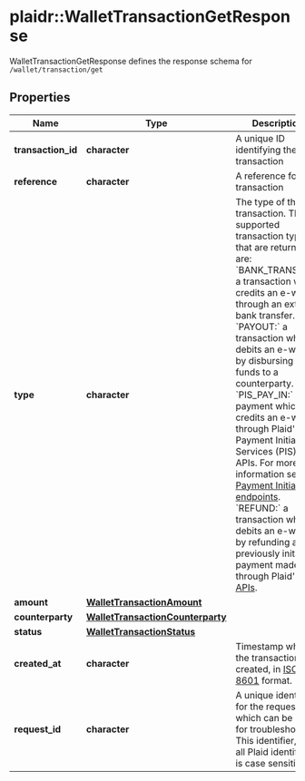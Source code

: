 # plaidr::WalletTransactionGetResponse

WalletTransactionGetResponse defines the response schema for `/wallet/transaction/get`

## Properties
Name | Type | Description | Notes
------------ | ------------- | ------------- | -------------
**transaction_id** | **character** | A unique ID identifying the transaction | 
**reference** | **character** | A reference for the transaction | 
**type** | **character** | The type of the transaction. The supported transaction types that are returned are: &#x60;BANK_TRANSFER:&#x60; a transaction which credits an e-wallet through an external bank transfer.  &#x60;PAYOUT:&#x60; a transaction which debits an e-wallet by disbursing funds to a counterparty.  &#x60;PIS_PAY_IN:&#x60; a payment which credits an e-wallet through Plaid&#39;s Payment Initiation Services (PIS) APIs. For more information see the [Payment Initiation endpoints](https://plaid.com/docs/api/products/payment-initiation/).  &#x60;REFUND:&#x60; a transaction which debits an e-wallet by refunding a previously initated payment made through Plaid&#39;s [PIS APIs](https://plaid.com/docs/api/products/payment-initiation/). | 
**amount** | [**WalletTransactionAmount**](WalletTransactionAmount.md) |  | 
**counterparty** | [**WalletTransactionCounterparty**](WalletTransactionCounterparty.md) |  | 
**status** | [**WalletTransactionStatus**](WalletTransactionStatus.md) |  | 
**created_at** | **character** | Timestamp when the transaction was created, in [ISO 8601](https://wikipedia.org/wiki/ISO_8601) format. | 
**request_id** | **character** | A unique identifier for the request, which can be used for troubleshooting. This identifier, like all Plaid identifiers, is case sensitive. | 


